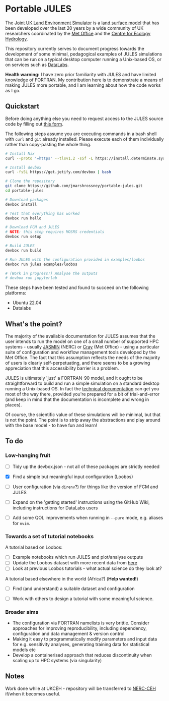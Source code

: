 # Portable JULES

The [Joint UK Land Environment Simulator](https://jules.jchmr.org/) is a [land surface model](https://en.wikipedia.org/wiki/Land_surface_models_(climate)) that has been developed over the last 20 years by a wide community of UK researchers coordinated by the [Met Office](https://www.metoffice.gov.uk/) and the [Centre for Ecology Hydrology](https://www.ceh.ac.uk/).

This repository currently serves to document progress towards the development of some minimal, pedagogical examples of JULES simulations that can be run on a typical desktop computer running a Unix-based OS, or on services such as [DataLabs](https://datalab.datalabs.ceh.ac.uk/).

**Health warning:** I have zero prior familiarity with JULES and have limited knowledge of FORTRAN. My contribution here is to demonstrate a means of making JULES more portable, and I am learning about how the code works as I go.


## Quickstart

Before doing anything else you need to request access to the JULES source code by filling out [this form](https://jules-lsm.github.io/access_req/JULES_access.html). 

The following steps assume you are executing commands in a bash shell with `curl` and `git` already installed. Please execute each of them individually rather than copy-pasting the whole thing.


```bash
# Install Nix
curl --proto '=https' --tlsv1.2 -sSf -L https://install.determinate.systems/nix | sh -s -- install

# Install devbox
curl -fsSL https://get.jetify.com/devbox | bash

# Clone the repository
git clone https://github.com/jmarshrossney/portable-jules.git
cd portable-jules

# Download packages
devbox install

# Test that everything has worked
devbox run hello

# Download FCM and JULES
# NOTE: this step requires MOSRS credentials
devbox run setup

# Build JULES
devbox run build

# Run JULES with the configuration provided in examples/loobos
devbox run jules examples/loobos

# (Work in progress!) Analyse the outputs
# devbox run jupyterlab  
```

These steps have been tested and found to succeed on the following platforms:

- Ubuntu 22.04
- Datalabs


## What's the point?

The majority of the available documentation for JULES assumes that the user intends to run the model on one of a small number of supported HPC systems - usually [JASMIN](https://jasmin.ac.uk/) (NERC) or [Cray](https://www.metoffice.gov.uk/about-us/who-we-are/innovation/supercomputer) (Met Office) - using a particular suite of configuration and workflow management tools developed by the Met Office.
The fact that this assumption reflects the needs of the majority of users is clearly self-perpetuating, and there seems to be a growing appreciation that this accessibility barrier is a problem.

JULES is ultimately 'just' a FORTRAN-90 model, and it ought to be straightforward to build and run a simple simulation on a standard desktop running a Unix-based OS.
In fact the [technical documentation](https://jules-lsm.github.io/latest/index.html) can get you most of the way there, provided you're prepared for a bit of trial-and-error (and keep in mind that the documentation is incomplete and wrong in places).

Of course, the scientific value of these simulations will be minimal, but that is not the point.
The point is to strip away the abstractions and play around with the base model - to have fun and learn!


## To do

### Low-hanging fruit

- [ ] Tidy up the devbox.json - not all of these packages are strictly needed
- [x] Find a simple but meaningful input configuration (Loobos)
- [ ] User configuration (via `direnv`?) for things like the version of FCM and JULES
- [ ] Expand on the 'getting started' instructions using the GitHub Wiki, including instructions for DataLabs users
- [ ] Add some QOL improvements when running in `--pure` mode, e.g. aliases for `nvim`.


### Towards a set of tutorial notebooks

A tutorial based on Loobos:

- [ ] Example notebooks which run JULES and plot/analyse outputs
- [ ] Update the Loobos dataset with more recent data from [here](https://maq-observations.nl/loobos/)
- [ ] Look at previous Loobos tutorials - what actual science do they look at?

A tutorial based elsewhere in the world (Africa?) (**Help wanted!**)

- [ ] Find (and understand) a suitable dataset and configuration
- [ ] Work with others to design a tutorial with some meaningful science.


### Broader aims

- The configuration via FORTRAN namelists is very brittle. Consider approaches for improving reproducibility, including dependency, configuration and data management & version control
- Making it easy to programmatically modify parameters and input data for e.g. sensitivity analyses, generating training data for statistical models etc
- Develop a containerised approach that reduces discontinuity when scaling up to HPC systems (via singularity)


## Notes

Work done while at UKCEH - repository will be transferred to [NERC-CEH](https://github.com/NERC-CEH) if/when it becomes useful.
